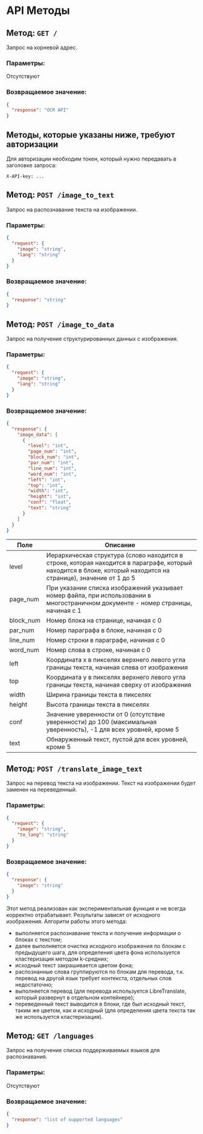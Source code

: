 # API Методы

## Метод: `GET /`
Запрос на корневой адрес.

### Параметры:
Отсутствуют

### Возвращаемое значение:
```json
{
  "response": "OCR API"
}
```

## Методы, которые указаны ниже, требуют авторизации

Для авторизации необходим токен, который нужно передавать в заголовке запроса:
```
X-API-key: ...
```

## Метод: `POST /image_to_text`
Запрос на распознавание текста на изображении.

### Параметры:
```json
{
  "request": {
    "image": "string",
    "lang": "string"
  }
}
```

### Возвращаемое значение:
```json
{
  "response": "string"
}
```

## Метод: `POST /image_to_data`
Запрос на получение структурированных данных с изображения.

### Параметры:
```json
{
  "request": {
    "image": "string",
    "lang": "string"
  }
}
```

### Возвращаемое значение:
```json
{
  "response": {
    "image_data": [
      {
        "level": "int",
        "page_num": "int",
        "block_num": "int",
        "par_num": "int",
        "line_num": "int",
        "word_num": "int",
        "left": "int",
        "top": "int",
        "width": "int",
        "height": "int",
        "conf": "float",
        "text": "string"
      }
    ]
  }
}
```

| Поле       | Описание                                                                                                                                                                      |
|------------|-------------------------------------------------------------------------------------------------------------------------------------------------------------------------------|
| level      | Иерархическая структура (слово находится в строке, которая находится в параграфе, который находится в блоке, который находится на странице), значение от 1 до 5                |
| page_num   | При указании списка изображений указывает номер файла, при использовании в многостраничном документе - номер страницы, начиная с 1                                                  |
| block_num  | Номер блока на странице, начиная с 0                                                                                                                                           |
| par_num    | Номер параграфа в блоке, начиная с 0                                                                                                                                          |
| line_num   | Номер строки в параграфе, начиная с 0                                                                                                                                         |
| word_num   | Номер слова в строке, начиная с 0                                                                                                                                             |
| left       | Координата x в пикселях верхнего левого угла границы текста, начиная слева от изображения                                                                                 |
| top        | Координата y в пикселях верхнего левого угла границы текста, начиная сверху от изображения                                                                                |
| width      | Ширина границы текста в пикселях                                                                                                                                              |
| height     | Высота границы текста в пикселях                                                                                                                                              |
| conf       | Значение уверенности от 0 (отсутствие уверенности) до 100 (максимальная уверенность), -1 для всех уровней, кроме 5                                                          |
| text       | Обнаруженный текст, пустой для всех уровней, кроме 5                                                                                                                          |


## Метод: `POST /translate_image_text`
Запрос на перевод текста на изображении.
Текст на изображении будет заменен на переведенный.

### Параметры:
```json
{
  "request": {
    "image": "string",
    "to_lang": "string"
  }
}
```

### Возвращаемое значение:
```json
{
  "response": {
    "image": "string"
  }
}
```

Этот метод реализован как экспериментальная функция и не всегда корректно отрабатывает. Результаты зависят от исходного изображения.
Алгоритм работы этого метода:
- выполняется распознавание текста и получение информации о блоках с текстом;
- далее выполняется очистка исходного изображения по блокам с предыдущего шага, для определения цвета фона используется кластеризация методом k-средних;
- исходный текст закрашивается цветом фона;
- распознанные слова группируются по блокам для перевода, т.к. перевод на другой язык требует контекста, отдельных слов недостаточно;
- выполняется перевод (для перевода используется LibreTranslate, который развернут в отдельном контейнере);
- переведенный текст выводится в блоки, где был исходный текст, таким же цветом, как и исходный (для определения цвета текста так же используется кластеризация).

## Метод: `GET /languages`
Запрос на получение списка поддерживаемых языков для распознавания.

### Параметры:
Отсутствуют

### Возвращаемое значение:
```json
{
  "response": "list of supported languages"
}
```